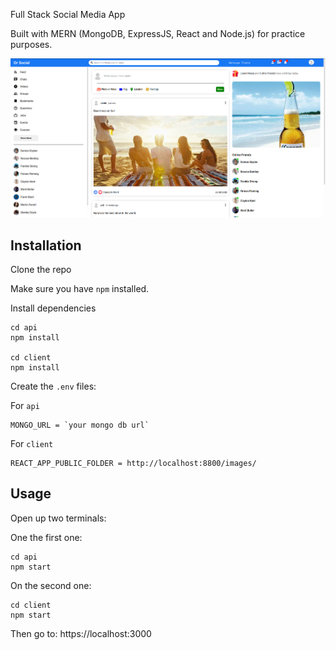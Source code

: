 Full Stack Social Media App

Built with MERN (MongoDB, ExpressJS, React and Node.js) for practice purposes.

<img src="./screenshots/feed.png" width="800" height="auto"></img>

## Installation

Clone the repo

Make sure you have `npm` installed.

Install dependencies

    cd api
    npm install

    cd client
    npm install

Create the `.env` files:

For `api`

    MONGO_URL = `your mongo db url`

For `client`

    REACT_APP_PUBLIC_FOLDER = http://localhost:8800/images/

## Usage

Open up two terminals:

One the first one:

    cd api
    npm start

On the second one:

    cd client
    npm start

Then go to: https://localhost:3000
